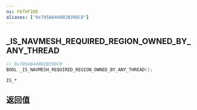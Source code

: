 ```yaml
---
ns: PATHFIND
aliases: ["0x705A844002B39DC0"]
---
```

## _IS_NAVMESH_REQUIRED_REGION_OWNED_BY_ANY_THREAD

```c
// 0x705A844002B39DC0
BOOL _IS_NAVMESH_REQUIRED_REGION_OWNED_BY_ANY_THREAD();
```

```
IS_*
```

## 返回值
